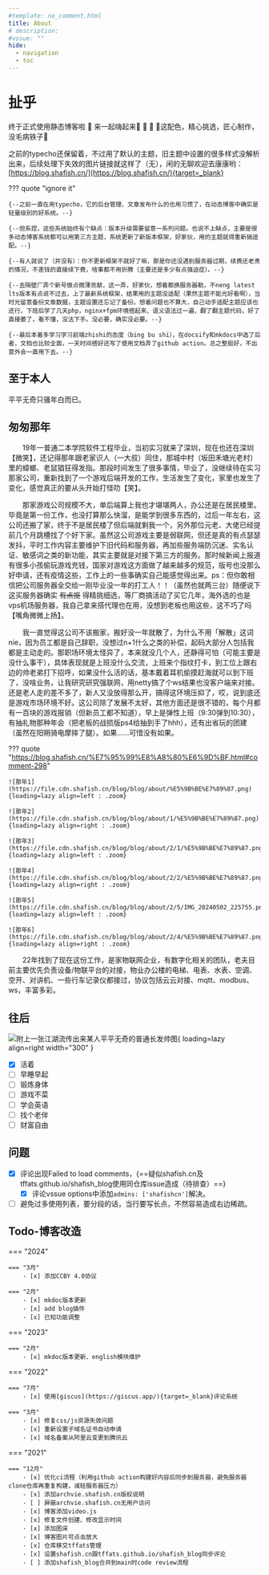 ```yaml
---
#template: no_comment.html
title: About
# description: 
#vssue: ""
hide:
  - navigation
  - toc
---
```


# 扯乎

终于正式使用静态博客啦 :sparkler:  来一起嗨起来:tada: :tada: :tada:  :bell:这配色，精心挑选，匠心制作，没毛病铁子:bell:

之前的typecho还保留着，不过用了默认的主题，旧主题中设置的很多样式没解析出来，后续处理下失效的图片链接就这样了（无），闲的无聊欢迎去康康哟：[https://blog.shafish.cn/](https://blog.shafish.cn/){target=_blank}

??? quote "ignore it"

    {--之前一直在用typecho，它的后台管理、文章发布什么的也用习惯了，在动态博客中确实是轻量级别的好系统。--}

    {--但系捏，这些系统始终有个缺点：版本升级需要留意一系列问题。也说不上缺点，主要是很多动态博客系统都可以用第三方主题，系统更新了新版本框架，好家伙，用的主题就得重新搞适配。--}

    {--有人就说了（并没有）：你不更新框架不就好了嘛，那是你还没遇到服务器过期，续费还老贵的情况，不差钱的直接续下费，啥事都不用折腾（主要还是多少有点强迫症）。--}

    {--去隔壁厂弄个新号做点微薄贡献，这一弄，好家伙，想着都换服务器勒，不neng latest lts版本有点说不过去，上了最新系统框架，结果用的主题没适配（果然主题不能光好看啊），当时光留意备份文章数据，主题设置还忘记了备份。想着问题也不算大，自己动手适配主题应该也还行，下班后学了几天php，nginx+fpm环境搭起来、语义语法过一遍，翻了翻主题代码，好了直接萎了，看不懂，没法下手。没必要，确实没必要。--}

    {--最后本着多学习学习前端zhishi的态度（bing bu shi），在docsify和mkdocs中选了后者，文档也比较全面，一天时间搭好还写了使用文档弄了github action。总之整挺好，不出意外会一直用下去。--}

## 至于本人

平平无奇只骚年白而已。

## 匆匆那年

&emsp;&emsp;19年一普通二本学院软件工程毕业，当初实习就来了深圳，现在也还在深圳【微笑】，还记得那年跟老家识人（一大叔）同住，那城中村（坂田禾塘光老村）里的蟑螂、老鼠猖狂得发指。那段时间发生了很多事情，毕业了，没继续待在实习那家公司，重新找到了一个游戏后端开发的工作，生活发生了变化，家里也发生了变化，感觉真正的要从头开始打怪叻【笑】。

&emsp;&emsp;那家游戏公司规模不大，单后端算上我也才堪堪两人，办公还是在居民楼里。毕竟是第一份工作，也没打算那么快溜，是能学到很多东西的，过后一年左右，这公司还搬了家，终于不是居民楼了但后端就剩我一个，另外那位元老、大佬已经提前几个月跳槽找了个好下家。虽然这公司游戏主要是弱联网，但还是真的有点瑟瑟发抖，平时工作内容主要维护下旧代码和服务器，再加些服务端防沉迷、实名认证、敏感词之类的新功能，其实主要就是对接下第三方的服务。那时候新闻上报道有很多小孩偷玩游戏充钱，国家对游戏这方面做了越来越多的规范，版号也没那么好申请，还有疫情这些，工作上的一些事确实自己能感觉得出来。ps：但你敢相信把公司服务器全交给一刚毕业没一年的打工人！！（虽然也就两三台）随便说下这买服务器确实 ~~有点抠~~ 得精挑细选，等厂商搞活动了买它几年，海外选的也是vps机场服务器，我自己拿来搭代理也在用，没想到老板也用这些，这不巧了吗【嘴角微微上扬】。

&emsp;&emsp;我一直觉得这公司不该搬家，搬好没一年就散了，为什么不用「解散」这词nie，因为员工都是自己辞职，没想过n+1什么之类的补偿，起码大部分人包括我都是主动走的。那职场环境太怪异了，本来就没几个人，还静得可怕（可能主要是没什么事干），具体表现就是上班没什么交流，上班来个指纹打卡，到工位上跟右边的帅老弟打下招呼，如果没什么活的话，基本戴着耳机偷摸赶海就可以到下班了，没啥业务，让我研究研究强联网，用netty搞了个ws结果也没客户端来对接。还是老人走的差不多了，新人又没放得那么开，搞得这环境压抑了，哎，说到底还是游戏市场环境不好。这公司除了发展不太好，其他方面还是很不错的，每个月都有一百块的游戏报销（但新员工都不知道），早上是弹性上班（9:30弹到10:30），有抽礼物那种年会（把老板的战损版ps4给抽到手了hhh），还有出省玩的团建（虽然在阳朔骑电摩摔了腿）。如果......可惜没有如果。

??? quote "https://blog.shafish.cn/%E7%95%99%E8%A8%80%E6%9D%BF.html#comment-298"

    ![那年1](https://file.cdn.shafish.cn/blog/blog/about/%E5%9B%BE%E7%89%87.png){loading=lazy align=left : .zoom}

    ![那年2](https://file.cdn.shafish.cn/blog/blog/about/1/%E5%9B%BE%E7%89%87.png){loading=lazy align=right : .zoom}

    ![那年3](https://file.cdn.shafish.cn/blog/blog/about/2/1/%E5%9B%BE%E7%89%87.png){loading=lazy align=left : .zoom}

    ![那年4](https://file.cdn.shafish.cn/blog/blog/about/2/2/%E5%9B%BE%E7%89%87.png){loading=lazy align=right : .zoom}

    ![那年5](https://file.cdn.shafish.cn/blog/blog/about/2/5/IMG_20240502_225755.png){loading=lazy align=left : .zoom}

    ![那年6](https://file.cdn.shafish.cn/blog/blog/about/2/4/%E5%9B%BE%E7%89%87.png){loading=lazy align=right : .zoom}

&emsp;&emsp;22年找到了现在这份工作，是家物联网企业，有数字化相关的团队，老夫目前主要优先负责设备/物联平台的对接，物业办公楼的电梯、电表、水表、空调、空开、对讲机、一些行车记录仪都接过，协议包括云云对接、mqtt、modbus、ws，丰富多彩。

<!-- <figure markdown>
  ![WeChat_Official_Account](https://picture.cdn.shafish.cn/blog/wechat/Official_Account3.png "now啥内容也没有"){ loading=lazy }
  <figcaption>WeChat_Official_Account</figcaption>
</figure> -->

## 往后

![附上一张江湖流传出来某人平平无奇的普通长发帅图](https://picture.cdn.shafish.cn/blog/about/head.png "精神小伙"){ loading=lazy align=right width="300" }

- [x] 活着
- [ ] 早睡早起
- [ ] 锻炼身体
- [ ] 游戏不菜
- [ ] 学会英语
- [ ] 找个老伴
- [ ] 财富自由

## 问题

- [x] 评论出现Failed to load comments，{==疑似shafish.cn及tffats.github.io/shafish_blog使用同仓库issue造成（待排查）==}
    - [x] 评论vssue options中添加`admins: ['shafishcn']`解决。
- [ ] 避免过多使用列表，要分段的话，当行要写长点，不然容易造成右边稀疏。

## Todo-博客改造

=== "2024"

    === "3月"
        - [x] 添加CCBY 4.0协议

    === "2月"
        - [x] mkdoc版本更新
        - [x] add blog插件
        - [x] 已知功能调整

=== "2023"

    === "2月"
        - [x] mkdoc版本更新、english模块维护

=== "2022"

    === "7月"
        - [x] 使用[giscus](https://giscus.app/){target=_blank}评论系统
        
    === "3月"
        - [x] 修复css/js资源失效问题
        - [x] 重新设置子域名证书自动申请
        - [x] 域名备案从阿里云变更到腾讯云

=== "2021"

    === "12月"
        - [x] 优化ci流程（利用github action构建好内容后同步到服务器，避免服务器clone仓库再重复构建，减轻服务器压力）
        - [x] 添加archvie.shafish.cn版权说明
        - [ ] 屏蔽archvie.shafish.cn无用户访问
        - [x] 博客添加video.js
        - [x] 修复文件创建、修改显示时间
        - [x] 添加图床
        - [x] 博客图片可点击放大
        - [x] 仓库移交tffats管理
        - [x] 设置shafish.cn跟tffats.github.io/shafish_blog同步评论
        - [ ] 添加shafish_blog合并到main时code review流程